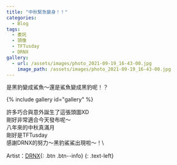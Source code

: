 ```yaml
---
title: "中秋緊急變身！！"
categories:
  - Blog
tags:
  - 委託
  - 頭像
  - TFTusday
  - DRNX
gallery:
  - url: /assets/images/photo_2021-09-19_16-43-00.jpg
    image_path: /assets/images/photo_2021-09-19_16-43-00.jpg
---
```


是黑豹變成鯊魚～還是鯊魚變成黑豹呢！？

{% include gallery id="gallery" %}

許多巧合與意外誕生了這張頭圖XD\
剛好非常適合今天發布呢～\
八年來的中秋真滿月\
剛好是TFTusday\
感謝DRNX的努力～黑豹鯊鯊出現啦～！\

Artist：[DRNX](https://www.plurk.com/DRNX){: .btn .btn--info}
{: .text-left}

